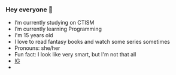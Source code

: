 ### Hey everyone 👋

- I’m currently studying on CTISM
- I’m currently learning Programming
- I'm 15 years old
- I love to read fantasy books and watch some series sometimes
- Pronouns: she/her
- Fun fact: I look like very smart, but I'm not that all 
- [IG](https://instagram.com/thiannahartmann?utm_medium=copy_link)
- 
<!--
**tia-ana/tia-ana** is a ✨ _special_ ✨ repository because its `README.md` (this file) appears on your GitHub profile.

